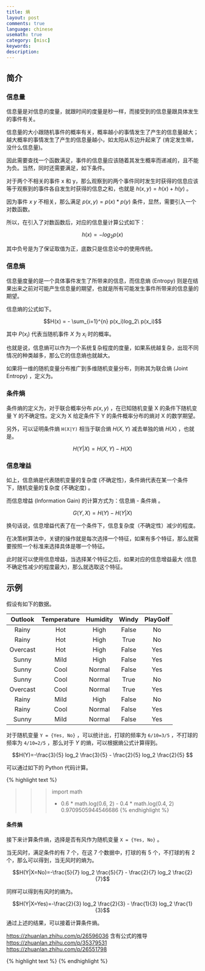 ```yaml
---
title: 熵
layout: post
comments: true
language: chinese
usemath: true
category: [misc]
keywords:
description:
---
```



<!-- more -->

## 简介

### 信息量

信息量是对信息的度量，就跟时间的度量是秒一样，而接受到的信息量跟具体发生的事件有关。

信息量的大小跟随机事件的概率有关，概率越小的事情发生了产生的信息量越大；越大概率的事情发生了产生的信息量越小，如太阳从东边升起来了 (肯定发生嘛，没什么信息量)。

因此需要查找一个函数满足，事件的信息量应该随着其发生概率而递减的，且不能为负。当然，同时还需要满足，如下条件。

对于两个不相关的事件 x 和 y，那么观察到的两个事件同时发生时获得的信息应该等于观察到的事件各自发生时获得的信息之和，也就是 $h(x, y)=h(x) + h(y)$ 。

因为事件 $x$ $y$ 不相关，那么满足 $p(x,y) = p(x)*p(y)$ 条件，显然，需要引入一个对数函数。

所以，在引入了对数函数后，对应的信息量计算公式如下：

$$h(x) = - log_2 {p(x)}$$

其中负号是为了保证取值为正，底数只是信息论中的使用传统。

### 信息熵

信息量度量的是一个具体事件发生了所带来的信息，而信息熵 (Entropy) 则是在结果出来之前对可能产生信息量的期望，也就是所有可能发生事件所带来的信息量的期望。

信息熵的公式如下。

$$H(x) = - \sum_{i=1}^{n} p(x_i)log_2\ p(x_i)$$

其中 $P(x_i)$ 代表当随机事件 $X$ 为 $x_i$ 时的概率。

也就是说，信息熵可以作为一个系统复杂程度的度量，如果系统越复杂，出现不同情况的种类越多，那么它的信息熵也就越大。

如果将一维的随机变量分布推广到多维随机变量分布，则称其为联合熵 (Joint Entropy) ，定义为。


### 条件熵

条件熵的定义为，对于联合概率分布 $p(x, y)$ ，在已知随机变量 X 的条件下随机变量 Y 的不确定性。定义为 X 给定条件下 Y 的条件概率分布的熵对 X 的数学期望。

另外，可以证明条件熵 `H(X|Y)` 相当于联合熵 $H(X,Y)$ 减去单独的熵 $H(X)$ ，也就是。

$$H(Y|X)=H(X,Y)-H(X)$$

### 信息增益

如上，信息熵是代表随机变量的复杂度 (不确定性)，条件熵代表在某一个条件下，随机变量的复杂度 (不确定度) 。

而信息增益 (Information Gain) 的计算方式为：信息熵 - 条件熵 。

$$G(Y,X) = H(Y) - H(Y|X)$$

换句话说，信息增益代表了在一个条件下，信息复杂度（不确定性）减少的程度。

在决策树算法中，关键的操作就是每次选择一个特征，如果有多个特征，那么就需要按照一个标准来选择具体是哪一个特征。

此时就可以使用信息增益，当选择某个特征之后，如果对应的信息增益最大 (信息不确定性减少的程度最大)，那么就选取这个特征。

## 示例

假设有如下的数据。

|  Outlook |  Temperature  | Humidity |  Windy | PlayGolf |
|:--------:|:-------------:|:--------:|:------:|:--------:|
|   Rainy  |      Hot      |   High   |  False |    No    |
|   Rainy  |      Hot      |   High   |  True  |    No    |
| Overcast |      Hot      |   High   |  False |   Yes    |
|   Sunny  |     Mild      |   High   |  False |   Yes    |
|   Sunny  |     Cool      |  Normal  |  False |   Yes    |
|   Sunny  |     Cool      |  Normal  |  True  |    No    |
| Overcast |     Cool      |  Normal  |  True  |   Yes    |
|   Rainy  |     Mild      |   High   |  False |    No    |
|   Rainy  |     Cool      |  Normal  |  False |   Yes    |
|   Sunny  |     Mild      |  Normal  |  False |   Yes    |

对于随机变量 `Y = {Yes, No}` ，可以统计出，打球的频率为 `6/10=3/5` ，不打球的频率为 `4/10=2/5` ，那么对于 $Y$ 的熵，可以根据熵公式计算得到。

$$H(Y)=-\frac{3}{5} log_2 \frac{3}{5} - \frac{2}{5} log_2 \frac{2}{5} $$

可以通过如下的 Python 代码计算。

{% highlight text %}
>>> import math
>>> - 0.6 * math.log(0.6, 2) - 0.4 * math.log(0.4, 2)
0.9709505944546686
{% endhighlight %}

#### 条件熵

接下来计算条件熵，选择是否有风作为随机变量 `X = {Yes, No}` 。

当无风时，满足条件的有 7 个，在这 7 个数据中，打球的有 5 个，不打球的有 2 个，那么可以得到，当无风时的熵为。

$$H(Y|X=No)=-\frac{5}{7} log_2 \frac{5}{7} - \frac{2}{7} log_2 \frac{2}{7}$$

同样可以得到有风时的熵为。

$$H(Y|X=Yes)=-\frac{2}{3} log_2 \frac{2}{3} - \frac{1}{3} log_2 \frac{1}{3}$$

通过上述的结果，可以接着计算条件熵。

https://zhuanlan.zhihu.com/p/26596036
含有公式的推导
https://zhuanlan.zhihu.com/p/35379531
https://zhuanlan.zhihu.com/p/26551798




{% highlight text %}
{% endhighlight %}

